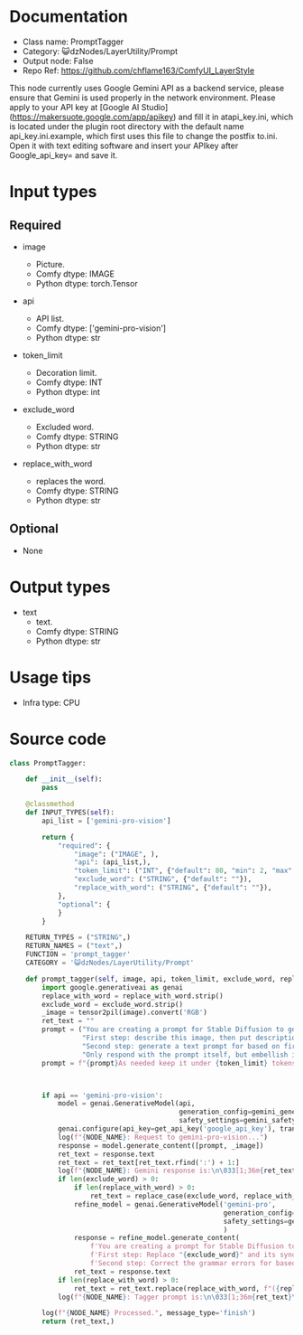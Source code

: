 # Documentation
- Class name: PromptTagger
- Category: 😺dzNodes/LayerUtility/Prompt
- Output node: False
- Repo Ref: https://github.com/chflame163/ComfyUI_LayerStyle

This node currently uses Google Gemini API as a backend service, please ensure that Gemini is used properly in the network environment. Please apply to your API key at [Google AI Studio] (https://makersuote.google.com/app/apikey) and fill it in atapi_key.ini, which is located under the plugin root directory with the default name api_key.ini.example, which first uses this file to change the postfix to.ini. Open it with text editing software and insert your APIkey after Google_api_key= and save it.

# Input types

## Required

- image
    - Picture.
    - Comfy dtype: IMAGE
    - Python dtype: torch.Tensor

- api
    - API list.
    - Comfy dtype: ['gemini-pro-vision']
    - Python dtype: str

- token_limit
    - Decoration limit.
    - Comfy dtype: INT
    - Python dtype: int

- exclude_word
    - Excluded word.
    - Comfy dtype: STRING
    - Python dtype: str

- replace_with_word
    - replaces the word.
    - Comfy dtype: STRING
    - Python dtype: str

## Optional

- None

# Output types

- text
    - text.
    - Comfy dtype: STRING
    - Python dtype: str

# Usage tips
- Infra type: CPU

# Source code
```python
class PromptTagger:

    def __init__(self):
        pass

    @classmethod
    def INPUT_TYPES(self):
        api_list = ['gemini-pro-vision']

        return {
            "required": {
                "image": ("IMAGE", ),
                "api": (api_list,),
                "token_limit": ("INT", {"default": 80, "min": 2, "max": 1024, "step": 1}),
                "exclude_word": ("STRING", {"default": ""}),
                "replace_with_word": ("STRING", {"default": ""}),
            },
            "optional": {
            }
        }

    RETURN_TYPES = ("STRING",)
    RETURN_NAMES = ("text",)
    FUNCTION = 'prompt_tagger'
    CATEGORY = '😺dzNodes/LayerUtility/Prompt'

    def prompt_tagger(self, image, api, token_limit, exclude_word, replace_with_word):
        import google.generativeai as genai
        replace_with_word = replace_with_word.strip()
        exclude_word = exclude_word.strip()
        _image = tensor2pil(image).convert('RGB')
        ret_text = ""
        prompt = ("You are creating a prompt for Stable Diffusion to generate an image. "
                  "First step: describe this image, then put description into text. "
                  "Second step: generate a text prompt for based on first step. "
                  "Only respond with the prompt itself, but embellish it. ")
        prompt = f"{prompt}As needed keep it under {token_limit} tokens."



        if api == 'gemini-pro-vision':
            model = genai.GenerativeModel(api,
                                          generation_config=gemini_generate_config,
                                          safety_settings=gemini_safety_settings)
            genai.configure(api_key=get_api_key('google_api_key'), transport='rest')
            log(f"{NODE_NAME}: Request to gemini-pro-vision...")
            response = model.generate_content([prompt, _image])
            ret_text = response.text
            ret_text = ret_text[ret_text.rfind(':') + 1:]
            log(f"{NODE_NAME}: Gemini response is:\n\033[1;36m{ret_text}\033[m")
            if len(exclude_word) > 0:
                if len(replace_with_word) > 0:
                    ret_text = replace_case(exclude_word, replace_with_word, ret_text)
                refine_model = genai.GenerativeModel('gemini-pro',
                                                     generation_config=gemini_generate_config,
                                                     safety_settings=gemini_safety_settings
                                                     )
                response = refine_model.generate_content(
                    f'You are creating a prompt for Stable Diffusion to generate an image. '
                    f'First step: Replace "{exclude_word}" and its synonyms with "{replace_with_word}" in the following text:{ret_text}'
                    f'Second step: Correct the grammar errors for based on first step.')
                ret_text = response.text
            if len(replace_with_word) > 0:
                ret_text = ret_text.replace(replace_with_word, f"({replace_with_word})")
            log(f"{NODE_NAME}: Tagger prompt is:\n\033[1;36m{ret_text}\033[m")

        log(f"{NODE_NAME} Processed.", message_type='finish')
        return (ret_text,)
```